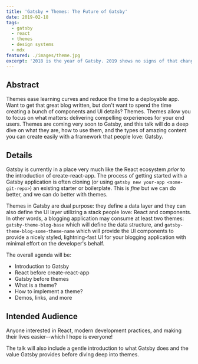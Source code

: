 ```yaml
---
title: 'Gatsby + Themes: The Future of Gatsby'
date: 2019-02-18
tags:
  - gatsby
  - react
  - themes
  - design systems
  - mdx
featured: ./images/theme.jpg
excerpt: '2018 is the year of Gatsby. 2019 shows no signs of that changing. Where do we go from here? In this talk, I chart the path for how Gatsby plans to grow adoption and improve user experience even further in 2019, particularly with a feature we think is a game-changer: themes.'
---
```


## Abstract

Themes ease learning curves and reduce the time to a deployable app. Want to get that great blog written, but don't want to spend the time creating a bunch of components and UI details? Themes. Themes allow you to focus on what matters: delivering compelling experiences for your end users. Themes are coming very soon to Gatsby, and this talk will do a deep dive on what they are, how to use them, and the types of amazing content you can create easily with a framework that people love: Gatsby.

## Details

Gatsby is currently in a place very much like the React ecosystem _prior_ to the introduction of create-react-app. The process of getting started with a Gatsby application is often cloning (or using `gatsby new your-app <some-git-repo>`) an existing starter or boilerplate. This is _fine_ but we can do better, and we can do better with themes.

Themes in Gatsby are dual purpose: they define a data layer and they can also define the UI layer utilizing a stack people love: React and components. In other words, a blogging application may consume at least two themes: `gatsby-theme-blog-base` which will define the data structure, and `gatsby-theme-blog-some-theme-name` which will provide the UI components to provide a nicely styled, lightning-fast UI for your blogging application with minimal effort on the developer's behalf.

The overall agenda will be:

- Introduction to Gatsby
- React before create-react-app
- Gatsby before themes
- What is a theme?
- How to implement a theme?
- Demos, links, and more

## Intended Audience

Anyone interested in React, modern development practices, and making their lives easier--which I hope is everyone!

The talk will also include a gentle introduction to what Gatsby does and the value Gatsby provides before diving deep into themes.
